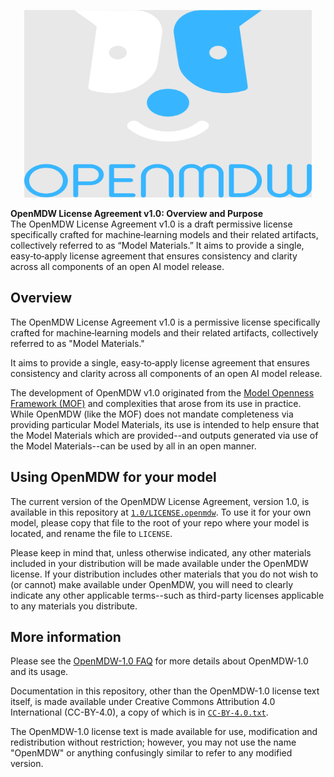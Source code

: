 <p align="center">
  <img width="460" height="300" src="./logo.png">
</p>

**OpenMDW License Agreement v1.0: Overview and Purpose**  
The OpenMDW License Agreement v1.0 is a draft permissive license specifically crafted for machine‑learning models and their related artifacts, collectively referred to as “Model Materials.” It aims to provide a single, easy‑to‑apply license agreement that ensures consistency and clarity across all components of an open AI model release.

## Overview

The OpenMDW License Agreement v1.0 is a permissive license specifically crafted for machine‑learning models and their related artifacts, collectively referred to as "Model Materials."

It aims to provide a single, easy‑to‑apply license agreement that ensures consistency and clarity across all components of an open AI model release.

The development of OpenMDW v1.0 originated from the [Model Openness Framework (MOF)](https://isitopen.ai) and complexities that arose from its use in practice. While OpenMDW (like the MOF) does not mandate completeness via providing particular Model Materials, its use is intended to help ensure that the Model Materials which are provided--and outputs generated via use of the Model Materials--can be used by all in an open manner.

## Using OpenMDW for your model

The current version of the OpenMDW License Agreement, version 1.0, is available in this repository at [`1.0/LICENSE.openmdw`](./1.0/LICENSE.openmdw). To use it for your own model, please copy that file to the root of your repo where your model is located, and rename the file to `LICENSE`.

Please keep in mind that, unless otherwise indicated, any other materials included in your distribution will be made available under the OpenMDW license. If your distribution includes other materials that you do not wish to (or cannot) make available under OpenMDW, you will need to clearly indicate any other applicable terms--such as third-party licenses applicable to any materials you distribute.

## More information

Please see the [OpenMDW-1.0 FAQ](./FAQ.md) for more details about OpenMDW-1.0 and its usage.

Documentation in this repository, other than the OpenMDW-1.0 license text itself, is made available under Creative Commons Attribution 4.0 International (CC-BY-4.0), a copy of which is in [`CC-BY-4.0.txt`](./CC-BY-4.0.txt).

The OpenMDW-1.0 license text is made available for use, modification and redistribution without restriction; however, you may not use the name "OpenMDW" or anything confusingly similar to refer to any modified version.

